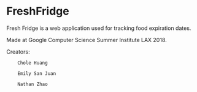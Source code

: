 # FreshFridge
Fresh Fridge is a web application used for tracking food expiration dates. 

Made at Google Computer Science Summer Institute LAX 2018.

Creators: 
        
        Chole Huang
        
        Emily San Juan
        
        Nathan Zhao
